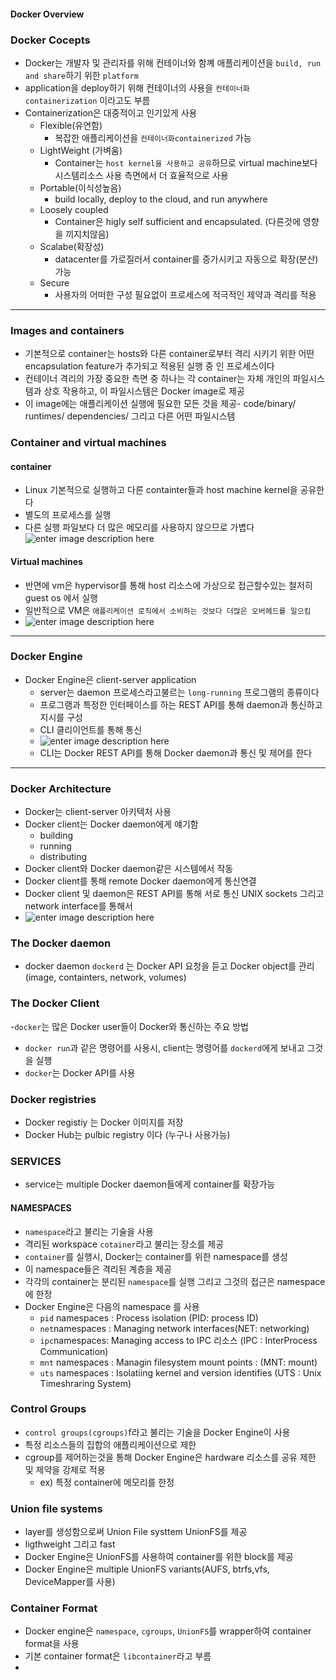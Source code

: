 ﻿#### Docker Overview

### Docker Cocepts
- Docker는 개발자 및 관리자를 위해 컨테이너와 함꼐 애플리케이션을 `build, run and share`하기 위한 `platform` 
- application을 deploy하기 위해 컨테이너의 사용을 `컨테이너화 containerization` 이라고도 부름
- Containerization은 대중적이고 인기있게 사용
	- Flexible(유연함)
		- 복잡한 애플리케이션을 `컨테이너화containerized` 가능
	- LightWeight (가벼움)
		- Container는 `host kernel을 사용하고 공유`하므로 virtual machine보다 시스템리소스 사용 측면에서 더 효율적으로 사용 
	- Portable(이식성높음)
		- build locally, deploy to the cloud, and run anywhere
	- Loosely coupled 
		- Container은 higly self sufficient and encapsulated.  (다른것에 영향을 끼지치않음)
	- Scalabe(확장성)
		- datacenter를 가로질러서 container를 증가시키고 자동으로 확장(분산)가능
	- Secure
		- 사용자의 어떠한 구성 필요없이 프로세스에 적극적인 제약과 격리를 적용
---		
### Images and containers
- 기본적으로 container는 hosts와 다른 container로부터 격리 시키기 위한 어떤 encapsulation feature가 추가되고 적용된 실행 중 인 프로세스이다
-  컨테이너 격리의 가장 중요한 측면 중 하나는 각 container는 자체 개인의 파일시스템과 상호 작용하고, 이 파일시스템은 Docker image로 제공
- 이 image에는 애플리케이션 실행에 필요한 모든 것을 제공- code/binary/ runtimes/ dependencies/ 그리고 다른 어떤 파일시스템
### Container and virtual machines
#### container
- Linux 기본적으로 실행하고 다른 containter들과 host machine kernel을 공유한다 
- 별도의 프로세스를 실행
- 다른 실행 파일보다 더 많은 메모리를 사용하지 않으므로 가볍다
![enter image description here](https://docs.docker.com/images/Container@2x.png)

#### Virtual machines
- 반면에 vm은 hypervisor를 통해 host 리소스에 가상으로 접근할수있는  철저히 guest os 에서 실행
- 일반적으로 VM은 `애플리케이션 로직에서 소비하는 것보다 더많은 오버헤드를 일으킴`
- ![enter image description here](https://docs.docker.com/images/VM@2x.png)

---
### Docker Engine
- Docker Engine은 client-server application
	- server는 daemon 프로세스라고불르는 `long-running` 프로그램의 종류이다 
	- 프로그램과 특정한 인터페이스를 하는 REST API를 통해 daemon과 통신하고 지시를 구성
	- CLI 클리이언트를 통해 통신
	- ![enter image description here](https://docs.docker.com/engine/images/engine-components-flow.png)
	- CLI는 Docker REST API를 통해 Docker daemon과 통신 및 제어를 한다
---
### Docker Architecture
- Docker는 client-server 아키텍처 사용
- Docker client는 Docker daemon에게 얘기함
	- building
	- running
	- distributing 
- Docker client와 Docker daemon같은 시스템에서 작동
- Docker client를 통해 remote Docker daemon에게 통신연결
- Docker client 및 daemon은 REST API를 통해 서로 통신 UNIX sockets 그리고 network interface를 통해서
- ![enter image description here](https://docs.docker.com/engine/images/architecture.svg)
### The Docker daemon
- docker daemon `dockerd` 는 Docker API 요청을 듣고 Docker object를 관리 (image, containters, network, volumes)
### The Docker Client
-`docker`는 많은 Docker user들이 Docker와 통신하는 주요 방법
- `docker run`과 같은 명령어를 사용시, client는 명령어를 `dockerd`에게 보내고 그것을 실행
- `docker`는 Docker API를 사용
### Docker registries
- Docker registiy 는 Docker 이미지를 저장
- Docker Hub는 pulbic registry 이다 (누구나 사용가능)
### SERVICES
- service는 multiple Docker daemon들에게 container를 확장가능
#### NAMESPACES
- `namespace`라고 불리는 기술을 사용 
- 격리된 workspace `cotainer`라고 불리는 장소를 제공
- `container`를 실행시, Docker는 container를 위한 namespace를 생성
- 이 namespace들은 격리된 계층을 제공
- 각각의 container는 분리된 `namespace`를 실행 그리고 그것의 접근은 namespace에 한정
- Docker Engine은 다음의 namespace 를 사용
	- `pid` namespaces : Process isolation (PID: process ID)
	- `net`namespaces : Managing network interfaces(NET: networking)
	- `ipc`namespaces: Managing access to IPC 리소스 (IPC : InterProcess Communication)
	- `mnt` namespaces :  Managin filesystem mount points : (MNT: mount)
	- `uts` namespaces : Isolatiing kernel and version identifies (UTS : Unix Timeshraring System)
### Control Groups
- `control groups(cgroups)`f라고 불리는 기술을 Docker Engine이 사용
- 특정 리소스들의 집합의 애플리케이션으로 제한
- cgroup를 제어하는것을 통해 Docker Engine은 hardware 리소스를 공유 제한 및 제약을 강제로 적용 
	- ex) 특정 container에 메모리를 한정
### Union file systems
- layer를 생성함으로써 Union File systtem UnionFS를 제공
- ligthweight 그리고 fast
-  Docker Engine은 UnionFS를 사용하여 container를 위한 block를 제공
- Docker Engine은 multiple UnionFS variants(AUFS, btrfs,vfs, DeviceMapper를 사용)
### Container Format
- Docker engine은 `namespace`, `cgroups`, `UnionFS`를 wrapper하여 container format을 사용
- 기본 container format은 `libcontainer`라고 부름
- 
